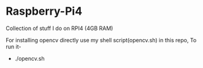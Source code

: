 # Raspberry-Pi4
Collection of stuff I do on RPI4 (4GB RAM)

For installing opencv directly use my shell script(opencv.sh) in this repo, To run it- 
- ./opencv.sh
